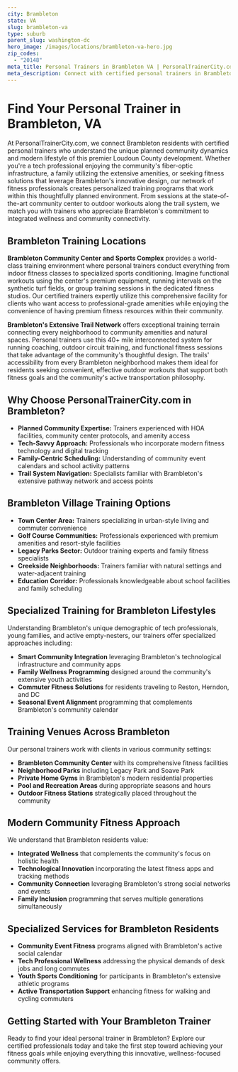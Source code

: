 ```yaml
---
city: Brambleton
state: VA
slug: brambleton-va
type: suburb
parent_slug: washington-dc
hero_image: /images/locations/brambleton-va-hero.jpg
zip_codes:
  - "20148"
meta_title: Personal Trainers in Brambleton VA | PersonalTrainerCity.com
meta_description: Connect with certified personal trainers in Brambleton. Find fitness coaches for planned community training, family wellness, and modern facility sessions in this premier Loudoun County community.
---
```


# Find Your Personal Trainer in Brambleton, VA

At PersonalTrainerCity.com, we connect Brambleton residents with certified personal trainers who understand the unique planned community dynamics and modern lifestyle of this premier Loudoun County development. Whether you're a tech professional enjoying the community's fiber-optic infrastructure, a family utilizing the extensive amenities, or seeking fitness solutions that leverage Brambleton's innovative design, our network of fitness professionals creates personalized training programs that work within this thoughtfully planned environment. From sessions at the state-of-the-art community center to outdoor workouts along the trail system, we match you with trainers who appreciate Brambleton's commitment to integrated wellness and community connectivity.

## Brambleton Training Locations

**Brambleton Community Center and Sports Complex** provides a world-class training environment where personal trainers conduct everything from indoor fitness classes to specialized sports conditioning. Imagine functional workouts using the center's premium equipment, running intervals on the synthetic turf fields, or group training sessions in the dedicated fitness studios. Our certified trainers expertly utilize this comprehensive facility for clients who want access to professional-grade amenities while enjoying the convenience of having premium fitness resources within their community.

**Brambleton's Extensive Trail Network** offers exceptional training terrain connecting every neighborhood to community amenities and natural spaces. Personal trainers use this 40+ mile interconnected system for running coaching, outdoor circuit training, and functional fitness sessions that take advantage of the community's thoughtful design. The trails' accessibility from every Brambleton neighborhood makes them ideal for residents seeking convenient, effective outdoor workouts that support both fitness goals and the community's active transportation philosophy.

## Why Choose PersonalTrainerCity.com in Brambleton?

*   **Planned Community Expertise:** Trainers experienced with HOA facilities, community center protocols, and amenity access
*   **Tech-Savvy Approach:** Professionals who incorporate modern fitness technology and digital tracking
*   **Family-Centric Scheduling:** Understanding of community event calendars and school activity patterns
*   **Trail System Navigation:** Specialists familiar with Brambleton's extensive pathway network and access points

## Brambleton Village Training Options

- **Town Center Area:** Trainers specializing in urban-style living and commuter convenience
- **Golf Course Communities:** Professionals experienced with premium amenities and resort-style facilities
- **Legacy Parks Sector:** Outdoor training experts and family fitness specialists
- **Creekside Neighborhoods:** Trainers familiar with natural settings and water-adjacent training
- **Education Corridor:** Professionals knowledgeable about school facilities and family scheduling

## Specialized Training for Brambleton Lifestyles

Understanding Brambleton's unique demographic of tech professionals, young families, and active empty-nesters, our trainers offer specialized approaches including:

*   **Smart Community Integration** leveraging Brambleton's technological infrastructure and community apps
*   **Family Wellness Programming** designed around the community's extensive youth activities
*   **Commuter Fitness Solutions** for residents traveling to Reston, Herndon, and DC
*   **Seasonal Event Alignment** programming that complements Brambleton's community calendar

## Training Venues Across Brambleton

Our personal trainers work with clients in various community settings:
- **Brambleton Community Center** with its comprehensive fitness facilities
- **Neighborhood Parks** including Legacy Park and Soave Park
- **Private Home Gyms** in Brambleton's modern residential properties
- **Pool and Recreation Areas** during appropriate seasons and hours
- **Outdoor Fitness Stations** strategically placed throughout the community

## Modern Community Fitness Approach

We understand that Brambleton residents value:
- **Integrated Wellness** that complements the community's focus on holistic health
- **Technological Innovation** incorporating the latest fitness apps and tracking methods
- **Community Connection** leveraging Brambleton's strong social networks and events
- **Family Inclusion** programming that serves multiple generations simultaneously

## Specialized Services for Brambleton Residents

*   **Community Event Fitness** programs aligned with Brambleton's active social calendar
*   **Tech Professional Wellness** addressing the physical demands of desk jobs and long commutes
*   **Youth Sports Conditioning** for participants in Brambleton's extensive athletic programs
*   **Active Transportation Support** enhancing fitness for walking and cycling commuters

## Getting Started with Your Brambleton Trainer

Ready to find your ideal personal trainer in Brambleton? Explore our certified professionals today and take the first step toward achieving your fitness goals while enjoying everything this innovative, wellness-focused community offers.